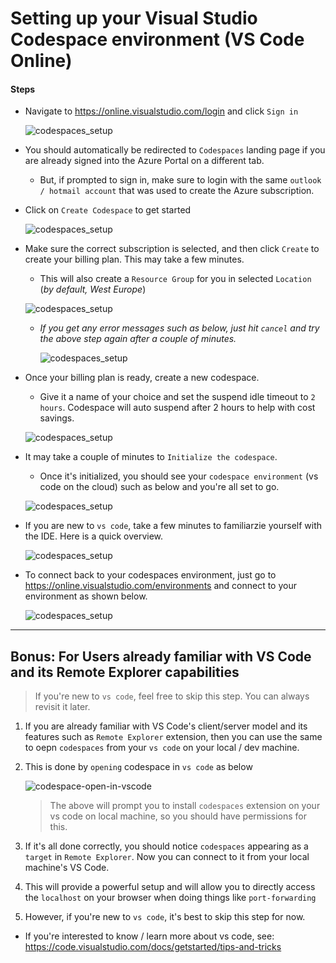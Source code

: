 # Setting up your Visual Studio Codespace environment (VS Code Online)
 
#### Steps

* Navigate to https://online.visualstudio.com/login and click `Sign in` 

    ![codespaces_setup](./assets/codespaces_signin.png)


* You should automatically be redirected to `Codespaces` landing page if you are already signed into the Azure Portal on a different tab.

    * But, if prompted to sign in, make sure to login with the same `outlook / hotmail account` that was used to create the Azure subscription. 

* Click on `Create Codespace` to get started

    ![codespaces_setup](./assets/codespaces_create_plan.png)

* Make sure the correct subscription is selected, and then click `Create` to create your billing plan. This may take a few minutes.

    * This will also create a `Resource Group` for you in selected `Location` (_by default, West Europe_)

    ![codespaces_setup](./assets/codespaces_billing_plan.png)

    * _If you get any error messages such as below, just hit `cancel` and try the above step again after a couple of minutes._

        ![codespaces_setup](./assets/codespaces_known_errors.png)
    
* Once your billing plan is ready, create a new codespace. 

    * Give it a name of your choice and set the suspend idle timeout to `2 hours`. Codespace will auto suspend after 2 hours to help with cost savings.

    ![codespaces_setup](./assets/codespaces_create.png)  

* It may take a couple of minutes to `Initialize the codespace`. 

    * Once it's initialized, you should see your `codespace environment` (vs code on the cloud) such as below and you're all set to go. 

    ![codespaces_setup](./assets/codespaces_complete.png)  

* If you are new to `vs code`, take a few minutes to familiarzie yourself with the IDE. Here is a quick overview.

    ![codespaces_setup](./assets/vs_code_overview.png)    

* To connect back to your codespaces environment, just go to https://online.visualstudio.com/environments and connect to your environment as shown below.

    ![codespaces_setup](./assets/codespaces_reconnect.png) 

---

## Bonus: For Users already familiar with VS Code and its Remote Explorer capabilities

> If you're new to `vs code`, feel free to skip this step. You can always revisit it later.

1. If you are already familiar with VS Code's client/server model and its features such as `Remote Explorer` extension, then you can use the same to oepn `codespaces` from your `vs code` on your local / dev machine.

2. This is done by `opening` codespace in `vs code` as below

    ![codespace-open-in-vscode](./assets/codespaces_open_in_vscode.png)

    > The above will prompt you to install `codespaces` extension on your vs code on local machine, so you should have permissions for this.

3. If it's all done correctly, you should notice `codespaces` appearing as a `target` in `Remote Explorer`. Now you can connect to it from your local machine's VS Code.

4. This will provide a powerful setup and will allow you to directly access the `localhost`  on your browser when doing things like `port-forwarding`

5. However, if you're new to `vs code`, it's best to skip this step for now.

* If you're interested to know / learn more about vs code, see: https://code.visualstudio.com/docs/getstarted/tips-and-tricks 